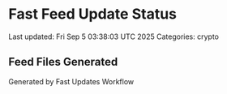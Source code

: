 # Fast Feed Update Status
Last updated: Fri Sep  5 03:38:03 UTC 2025
Categories: crypto

## Feed Files Generated

Generated by Fast Updates Workflow
